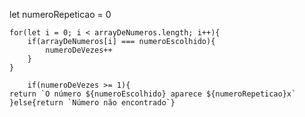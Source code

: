 let numeroRepeticao = 0
    
    for(let i = 0; i < arrayDeNumeros.length; i++){
        if(arrayDeNumeros[i] === numeroEscolhido){
            numeroDeVezes++ 
        }
    }

        if(numeroDeVezes >= 1){
    return `O número ${numeroEscolhido} aparece ${numeroRepeticao}x`
    }else{return `Número não encontrado`}
    